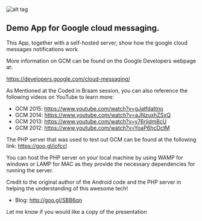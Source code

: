 ![alt tag](https://www.drupal.org/files/project-images/gcm-logo.png)

## Demo App for Google cloud messaging. 

This App, together with a self-hosted server, show how the google cloud messages notifications work. 

More information on GCM can be found on the Google Developers webpage at:

https://developers.google.com/cloud-messaging/

As Mentioned at the Coded in Braam session, you can also reference the following videos on YouTube to learn more:

* GCM 2015: https://www.youtube.com/watch?v=gJatfdattno
* GCM 2014: https://www.youtube.com/watch?v=aJNzuxhZSxQ
* GCM 2013: https://www.youtube.com/watch?v=y76rjidm8cU
* GCM 2012: https://www.youtube.com/watch?v=YoaP6hcDctM


The PHP server that was used to test out GCM can be found at the following link: https://goo.gl/iofccl

You can host the PHP server on your local machine by using WAMP for windows or LAMP for MAC as they provide the necessary dependencies for running the server. 

Credit to the original author of the Android code and the PHP server in helping the understanding of this awesome tech!

* Blog: http://goo.gl/SBB6qn

Let me know if you would like a copy of the presentation

